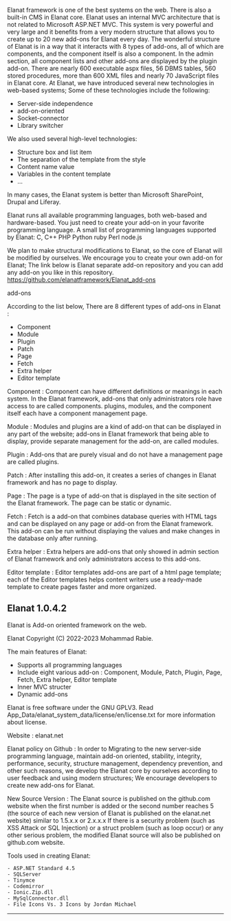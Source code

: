 Elanat framework is one of the best systems on the web. There is also a built-in CMS in Elanat core. Elanat uses an internal MVC architecture that is not related to Microsoft ASP.NET MVC.
This system is very powerful and very large and it benefits from a very modern structure that allows you to create up to 20 new add-ons for Elanat every day.
The wonderful structure of Elanat is in a way that it interacts with 8 types of add-ons, all of which are components, and the component itself is also a component. In the admin section, all component lists and other add-ons are displayed by the plugin add-on.
There are nearly 600 executable aspx files, 56 DBMS tables, 560 stored procedures, more than 600 XML files and nearly 70 JavaScript files in Elanat core.
At Elanat, we have introduced several new technologies in web-based systems; Some of these technologies include the following:

 - Server-side independence
 - add-on-oriented
 - Socket-connector
 - Library switcher

We also used several high-level technologies:

 - Structure box and list item
 - The separation of the template from the style
 - Content name value
 - Variables in the content template
 - ...

In many cases, the Elanat system is better than Microsoft SharePoint, Drupal and Liferay.

Elanat runs all available programming languages, both web-based and hardware-based. You just need to create your add-on in your favorite programming language. A small list of programming languages supported by Elanat:
C, C++
PHP
Python
ruby
Perl
node.js

We plan to make structural modifications to Elanat, so the core of Elanat will be modified by ourselves. We encourage you to create your own add-on for Elanat; The link below is Elanat separate add-on repository and you can add any add-on you like in this repository.
https://github.com/elanatframework/Elanat_add-ons

add-ons

According to the list below, There are 8 different types of add-ons in Elanat :

 - Component
 - Module
 - Plugin
 - Patch
 - Page
 - Fetch
 - Extra helper
 - Editor template

Component : Component can have different definitions or meanings in each system. In the Elanat framework, add-ons that only administrators role have access to are called components. plugins, modules, and the component itself each have a component management page.

Module : Modules and plugins are a kind of add-on that can be displayed in any part of the website; add-ons in Elanat framework that being able to display, provide separate management for the add-on, are called modules.

Plugin : Add-ons that are purely visual and do not have a management page are called plugins.

Patch : After installing this add-on, it creates a series of changes in Elanat framework and has no page to display.

Page : The page is a type of add-on that is displayed in the site section of the Elanat framework. The page can be static or dynamic.

Fetch : Fetch is a add-on that combines database queries with HTML tags and can be displayed on any page or add-on from the Elanat framework. This add-on can be run without displaying the values and make changes in the database only after running.

Extra helper : Extra helpers are add-ons that only showed in admin section of Elanat framework and only administrators access to this add-ons.

Editor template : Editor templates add-ons are part of a html page template; each of the Editor templates helps content writers use a ready-made template to create pages faster and more organized. 



Elanat 1.0.4.2
--------------

Elanat is Add-on oriented framework on the web.

Elanat Copyright (C) 2022-2023 Mohammad Rabie.

The main features of Elanat: 

  - Supports all programming languages
  - Include eight various add-on :
     Component, Module, Patch, Plugin, Page, Fetch, Extra helper, Editor template
  - Inner MVC structer
  - Dynamic add-ons

Elanat is free software under the GNU GPLV3.
Read App_Data/elanat_system_data/license/en/license.txt for more information about license.

Website :
  elanat.net

Elanat policy on Github :
	In order to Migrating to the new server-side programming language, maintain add-on oriented, stability, integrity, performance, security, structure management, dependency prevention, and other such reasons, we develop the Elanat core by ourselves according to user feedback and using modern structures; We encourage developers to create new add-ons for Elanat.

New Source Version :
	The Elanat source is published on the github.com website when the first number is added or the second number reaches 5 (the source of each new version of Elanat is published on the elanat.net website) similar to 1.5.x.x or 2.x.x.x
	If there is a security problem (such as XSS Attack or SQL Injection) or a struct problem (such as loop occur) or any other serious problem, the modified Elanat source will also be published on github.com website.

Tools used in creating Elanat:

	- ASP.NET Standard 4.5
	- SQLServer
	- Tinymce
	- Codemirror
	- Ionic.Zip.dll
	- MySqlConnector.dll
	- File Icons Vs. 3 Icons by Jordan Michael

--------------
